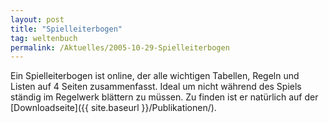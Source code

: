 ```yaml
---
layout: post
title: "Spielleiterbogen"
tag: weltenbuch
permalink: /Aktuelles/2005-10-29-Spielleiterbogen
---
```


Ein Spielleiterbogen ist online, der alle wichtigen Tabellen, Regeln und Listen auf 4 Seiten zusammenfasst. Ideal um nicht während des Spiels ständig im Regelwerk blättern zu müssen. Zu finden ist er natürlich auf der [Downloadseite]({{ site.baseurl }}/Publikationen/).


